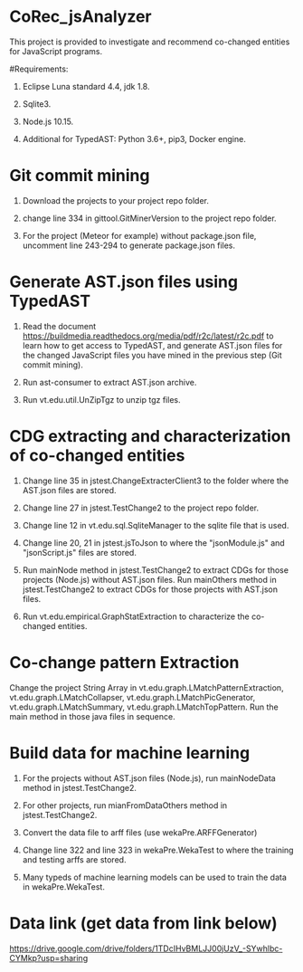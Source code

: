 # CoRec_jsAnalyzer

This project is provided to investigate and recommend co-changed entities for JavaScript programs.

#Requirements:

1. Eclipse Luna standard 4.4, jdk 1.8.

2. Sqlite3.

3. Node.js 10.15.

4. Additional for TypedAST: Python 3.6+, pip3, Docker engine.

# Git commit mining

1. Download the projects to your project repo folder.

2. change line 334 in gittool.GitMinerVersion to the project repo folder.

3. For the project (Meteor for example) without package.json file, uncomment line 243-294 to generate package.json files.

# Generate AST.json files using TypedAST

1. Read the document https://buildmedia.readthedocs.org/media/pdf/r2c/latest/r2c.pdf to learn how to get access to TypedAST, and generate AST.json files for the changed JavaScript files you have mined in the previous step (Git commit mining).

2. Run ast-consumer to extract AST.json archive.

3. Run vt.edu.util.UnZipTgz to unzip tgz files.

# CDG extracting and characterization of co-changed entities

1. Change line 35 in jstest.ChangeExtracterClient3 to the folder where the AST.json files are stored.

2. Change line 27 in jstest.TestChange2 to the project repo folder.

3. Change line 12 in vt.edu.sql.SqliteManager to the sqlite file that is used.

4. Change line 20, 21 in jstest.jsToJson to where the "jsonModule.js" and "jsonScript.js" files are stored.

5. Run mainNode method in jstest.TestChange2 to extract CDGs for those projects (Node.js) without AST.json files. Run mainOthers method in jstest.TestChange2 to extract CDGs for those projects with AST.json files.

6. Run vt.edu.empirical.GraphStatExtraction to characterize the co-changed entities.

# Co-change pattern Extraction

Change the project String Array in vt.edu.graph.LMatchPatternExtraction, vt.edu.graph.LMatchCollapser, vt.edu.graph.LMatchPicGenerator, vt.edu.graph.LMatchSummary, vt.edu.graph.LMatchTopPattern. Run the main method in those java files in sequence.

# Build data for machine learning

1. For the projects without AST.json files (Node.js), run mainNodeData method in jstest.TestChange2.

2. For other projects, run mianFromDataOthers method in jstest.TestChange2.

3. Convert the data file to arff files (use wekaPre.ARFFGenerator)

4. Change line 322 and line 323 in wekaPre.WekaTest to where the training and testing arffs are stored.

5. Many typeds of machine learning models can be used to train the data in wekaPre.WekaTest.

# Data link (get data from link below)

https://drive.google.com/drive/folders/1TDcIHvBMLJJ00jUzV_-SYwhlbc-CYMkp?usp=sharing
